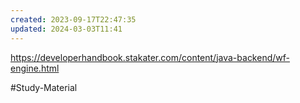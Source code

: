 ```yaml
---
created: 2023-09-17T22:47:35
updated: 2024-03-03T11:41
---
```

https://developerhandbook.stakater.com/content/java-backend/wf-engine.html

#Study-Material 